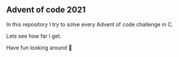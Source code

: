 ## Advent of code 2021

In this repository I try to solve every Advent of code challenge in C.

Lets see how far I get.

Have fun looking around 👋